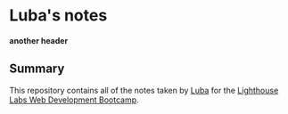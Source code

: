 # Luba's notes
#### another header

## Summary 

This repository contains all of the notes taken by [Luba](https://github.com/LiubovKleimenova) for the [Lighthouse Labs Web Development Bootcamp](https://www.lighthouselabs.ca).